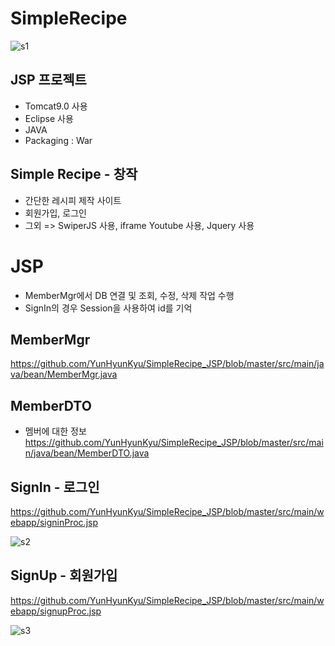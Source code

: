 # SimpleRecipe

![s1](https://user-images.githubusercontent.com/33935620/148350647-ba94ef92-ad8e-4d16-bb87-f367b9a363e9.PNG)

## JSP 프로젝트
- Tomcat9.0 사용
- Eclipse 사용
- JAVA
- Packaging : War

## Simple Recipe - 창작
- 간단한 레시피 제작 사이트
- 회원가입, 로그인
- 그외 => SwiperJS 사용, iframe Youtube 사용, Jquery 사용

# JSP
- MemberMgr에서 DB 연결 및 조회, 수정, 삭제 작업 수행
- SignIn의 경우 Session을 사용하여 id를 기억

## MemberMgr
https://github.com/YunHyunKyu/SimpleRecipe_JSP/blob/master/src/main/java/bean/MemberMgr.java

## MemberDTO
- 멤버에 대한 정보
https://github.com/YunHyunKyu/SimpleRecipe_JSP/blob/master/src/main/java/bean/MemberDTO.java

## SignIn - 로그인
https://github.com/YunHyunKyu/SimpleRecipe_JSP/blob/master/src/main/webapp/signinProc.jsp

![s2](https://user-images.githubusercontent.com/33935620/148353420-dd482832-3b04-47b0-b6e1-9b48fd279d8b.PNG)

## SignUp - 회원가입
https://github.com/YunHyunKyu/SimpleRecipe_JSP/blob/master/src/main/webapp/signupProc.jsp

![s3](https://user-images.githubusercontent.com/33935620/148353424-3307e01f-3ced-4140-8393-851708e09d1f.PNG)